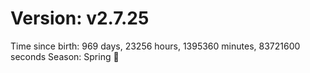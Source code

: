 # Version: v2.7.25
Time since birth: 969 days, 23256 hours, 1395360 minutes, 83721600 seconds
Season: Spring 🌸
